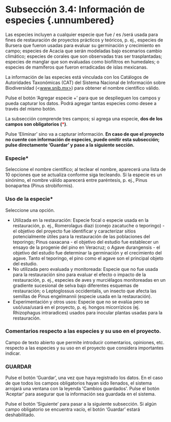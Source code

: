 #    Subsección 3.4: Información de especies {.unnumbered}

Las especies incluyen a cualquier especie que fue / es /será usada para fines de restauración de proyectos prácticos y teóricos, p. ej., especies de Bursera que fueron usadas para evaluar su germinación y crecimiento en campo; especies de Acacia que serán modeladas bajo escenarios cambio climático; especies de corales que son observadas tras ser trasplantadas; especies de manglar que son evaluadas como biofiltros en humedales; o especies de mamíferos que fueron erradicadas de islas mexicanas.

La información de las especies está vinculada con los Catálogos de Autoridades Taxonómicas (CAT) del Sistema Nacional de Información sobre Biodiversidad (<www.snib.mx>) para obtener el nombre científico válido. 

Pulse el botón ‘Agregar especie +’ para que se desplieguen los campos y pueda capturar los datos. Podrá agregar tantas especies como desee a través del mismo botón.

La subsección comprende tres campos; si agrega una especie, **dos de los campos son obligatorios (<span style="color:red">\*</span>)**. 

Pulse ‘Eliminar’ sino va a capturar información.
**En caso de que el proyecto no cuente con información de especies, puede omitir esta subsección; pulse directamente ‘Guardar’ y pase a la siguiente sección.**

### Especie*
Seleccione el nombre científico; al teclear el nombre, aparecerá una lista de 10 opciones que se actualiza conforme siga tecleando. Si la especie es un sinónimo, el nombre válido aparecerá entre paréntesis, p. ej., Pinus bonapartea (Pinus strobiformis).


### Uso de la especie*
Seleccione una opción.

- Utilizada en la restauración: Especie focal o especie usada en la restauración, p. ej.,  Romerolagus diazi (conejo zacatuche o teporingo) - el objetivo del proyecto fue identificar y caracterizar sitios potencialmente útiles para la restauración de las poblaciones del teporingo; Pinus oaxacana - el objetivo del estudio fue establecer un ensayo de la progenie del pino en Veracruz; o Agave durangensis - el objetivo del estudio fue determinar la germinación y el crecimiento del agave. Tanto el teporingo, el pino como el agave son el principal objeto del estudio.
- No utilizada pero evaluada y monitoreada: Especie que no fue usada para la restauración sino para evaluar el efecto o impacto de la restauración, p. ej., especies de aves y murciélagos monitoreadas en un gradiente sucesional de selva bajo diferentes esquemas de restauración; o Leptoglossus occidentalis, un insecto que afecta las semillas de Pinus engelmannii (especie usada en la restauración).
- Experimentación y otros usos: Especie que no se evalúa pero se usó/usa/usará en el proyecto, p. ej. hongos micorrízicos (ej. Rhizophagus intraradices) usados para inocular plantas usadas para la restauración.

### Comentarios respecto a las especies y su uso en el proyecto.
Campo de texto abierto que permite introducir comentarios, opiniones, etc. respecto a las especies y su uso en el proyecto que considera importantes indicar.


### GUARDAR
Pulse el botón ‘Guardar’, una vez que haya registrado los datos.
En el caso de que todos los campos obligatorios hayan sido llenados, el sistema arrojará una ventana con la leyenda 'Cambios guardados'. Pulse el botón ‘Aceptar’ para asegurar que la información sea guardada en el sistema. 

Pulse el botón ‘Siguiente’ para pasar a la siguiente subsección. 
Si algún campo obligatorio se encuentra vacío, el botón ‘Guardar’ estará deshabilitado. 
